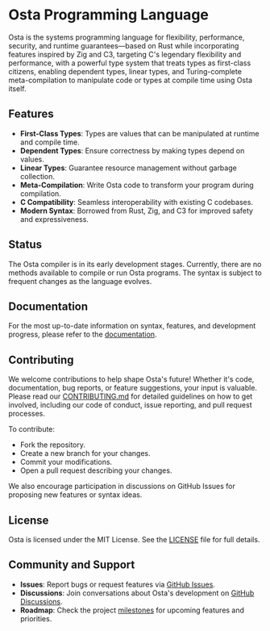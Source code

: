# Osta Programming Language

Osta is the systems programming language for flexibility, performance, security, and runtime guarantees—based on Rust
while incorporating features inspired by Zig and C3, targeting C's legendary flexibility and performance, with a
powerful type system that treats types as first-class citizens, enabling dependent types, linear types, and
Turing-complete meta-compilation to manipulate code or types at compile time using Osta itself.

## Features

- **First-Class Types**: Types are values that can be manipulated at runtime and compile time.
- **Dependent Types**: Ensure correctness by making types depend on values.
- **Linear Types**: Guarantee resource management without garbage collection.
- **Meta-Compilation**: Write Osta code to transform your program during compilation.
- **C Compatibility**: Seamless interoperability with existing C codebases.
- **Modern Syntax**: Borrowed from Rust, Zig, and C3 for improved safety and expressiveness.

## Status

The Osta compiler is in its early development stages.
Currently, there are no methods available to compile or run Osta programs.
The syntax is subject to frequent changes as the language evolves.

## Documentation

For the most up-to-date information on syntax, features, and development progress, please refer to the
[documentation](https://docs.osta-lang.dev).

## Contributing

We welcome contributions to help shape Osta's future! Whether it's code, documentation, bug reports, or feature
suggestions, your input is valuable. Please read our [CONTRIBUTING.md](CONTRIBUTING.md) for detailed guidelines on how
to get involved, including our code of conduct, issue reporting, and pull request processes.

To contribute:

- Fork the repository.
- Create a new branch for your changes.
- Commit your modifications.
- Open a pull request describing your changes.

We also encourage participation in discussions on GitHub Issues for proposing new features or syntax ideas.

## License

Osta is licensed under the MIT License. See the [LICENSE](LICENSE) file for full details.

## Community and Support

- **Issues**: Report bugs or request features via [GitHub Issues](https://github.com/username/osta-lang/issues).
- **Discussions**: Join conversations about Osta's development
  on [GitHub Discussions](https://github.com/username/osta-lang/discussions).
- **Roadmap**: Check the project [milestones](https://github.com/osta-lang/costa.rs/milestones) for upcoming features
  and priorities.